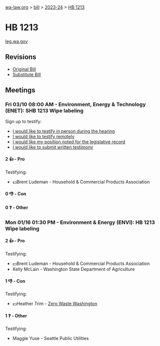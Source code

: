 [wa-law.org](/) > [bill](/bill/) > [2023-24](/bill/2023-24/) > [HB 1213](/bill/2023-24/hb/1213/)

# HB 1213
[leg.wa.gov](https://app.leg.wa.gov/billsummary?BillNumber=1213&Year=2023&Initiative=false)

## Revisions
* [Original Bill](1/)
* [Substitute Bill](S/)

## Meetings
### Fri 03/10 08:00 AM - Environment, Energy & Technology (ENET): SHB 1213 Wipe labeling
Sign up to testify:
* [I would like to testify in person during the hearing](https://app.leg.wa.gov/csi/Testifier/Add?chamber=House&mId=30920&aId=152960&caId=21918&tId=1)
* [I would like to testify remotely](https://app.leg.wa.gov/csi/Testifier/Add?chamber=House&mId=30920&aId=152960&caId=21918&tId=2)
* [I would like my position noted for the legislative record](https://app.leg.wa.gov/csi/Testifier/Add?chamber=House&mId=30920&aId=152960&caId=21918&tId=3)
* [I would like to submit written testimony](https://app.leg.wa.gov/csi/Testifier/Add?chamber=House&mId=30920&aId=152960&caId=21918&tId=4)

#### 2 👍 - Pro
Testifying:
* 💵Brent Ludeman - Household & Commercial Products Association

#### 0 👎 - Con

#### 0 ❓ - Other

### Mon 01/16 01:30 PM - Environment & Energy (ENVI): HB 1213 Wipe labeling
#### 2 👍 - Pro
Testifying:
* 💵Brent Ludeman - Household & Commercial Products Association
* Kelly McLain - Washington State Department of Agriculture

#### 1 👎 - Con
Testifying:
* 💵Heather Trim - [Zero Waste Washington](/org/zero_waste_washington/)

#### 1 ❓ - Other
Testifying:
* Maggie Yuse - Seattle Public Utilities
